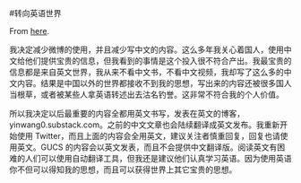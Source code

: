 #转向英语世界

From [here](https://yinwang1.substack.com/p/f5a).

<span>我决定减少微博的使用，并且减少写中文的内容。这么多年我关心着国人，使用中文给他们提供宝贵的信息，但我看到的事情是这个投入很不符合产出。我最宝贵的信息都是来自英文世界，我从来不看中文书，不看中文视频，我却写了这么多的中文内容。结果是中国以外的世界都接收不到我的思想，写出来的内容还被很多国人当根草，或者被某些人拿英语转述出去沽名钓誉。这非常不符合我的个人价值。</span>  

<span>所以我决定以后最重要的内容全都用英文书写，发表在英文的博客， yinwang0.substack.com。之前的中文文章也会陆续翻译成英文发布。我重新开始使用 Twitter，而且上面的内容会全用英文，建议关注者慎重回复，回复也请使用英文。GUCS 的内容会以英文发表，而且不会提供中文翻译版。阅读英文有困难的人们可以使用自动翻译工具，但我还是建议他们认真学习英语。因为使用英语你不但可以得知我的思想，而且可以获得世界上其它宝贵的思想。</span>
